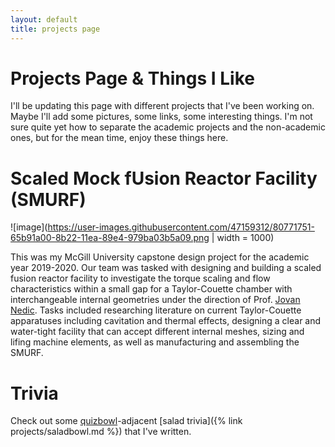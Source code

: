```yaml
---
layout: default
title: projects page
---
```


# Projects Page & Things I Like

I'll be updating this page with different projects that I've been working on. Maybe I'll add some pictures, some links, some interesting things. I'm not sure quite yet how to separate the academic projects and the non-academic ones, but for the mean time, enjoy these things here.

# Scaled Mock fUsion Reactor Facility (SMURF)

![image](https://user-images.githubusercontent.com/47159312/80771751-65b91a00-8b22-11ea-89e4-979ba03b5a09.png | width = 1000)

This was my McGill University capstone design project for the academic year 2019-2020. Our team was tasked with designing and building a scaled fusion reactor facility to investigate the torque scaling and flow characteristics within a small gap for a Taylor-Couette chamber with interchangeable internal geometries under the direction of Prof. [Jovan Nedic](https://www.mcgill.ca/mecheng/people/staff/jovan-nedic). Tasks included researching literature on current Taylor-Couette apparatuses including cavitation and thermal effects, designing a clear and water-tight facility that can accept different internal meshes, sizing and lifing machine elements, as well as manufacturing and assembling the SMURF. 

# Trivia

Check out some [quizbowl](https://www.naqt.com/)-adjacent [salad trivia]({% link projects/saladbowl.md %}) that I've written. 




